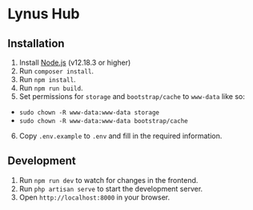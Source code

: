 # Lynus Hub

## Installation

1. Install [Node.js](https://nodejs.org/en/download/) (v12.18.3 or higher)
2. Run `composer install`.
3. Run `npm install`.
4. Run `npm run build`.
5. Set permissions for `storage` and `bootstrap/cache` to `www-data` like so:
- `sudo chown -R www-data:www-data storage`
- `sudo chown -R www-data:www-data bootstrap/cache`
6. Copy `.env.example` to `.env` and fill in the required information.

## Development

1. Run `npm run dev` to watch for changes in the frontend.
2. Run `php artisan serve` to start the development server.
3. Open `http://localhost:8000` in your browser.
